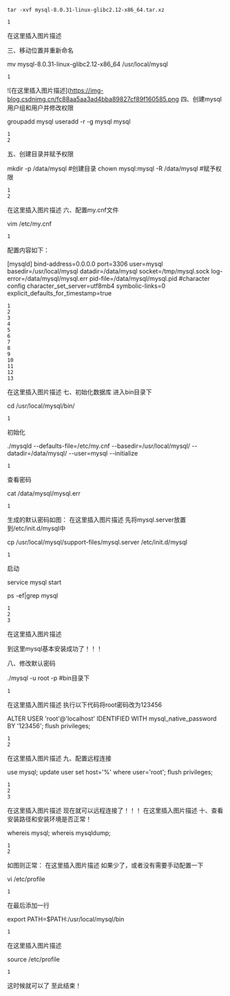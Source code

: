 	tar -xvf mysql-8.0.31-linux-glibc2.12-x86_64.tar.xz
	
	1

在这里插入图片描述

三、移动位置并重新命名

mv mysql-8.0.31-linux-glibc2.12-x86_64 /usr/local/mysql

    1

![在这里插入图片描述](https://img-blog.csdnimg.cn/fc88aa5aa3ad4bba89827cf89f160585.png
四、创建mysql用户组和用户并修改权限

groupadd mysql
useradd -r -g mysql mysql

    1
    2

五、创建目录并赋予权限

mkdir -p  /data/mysql              #创建目录
chown mysql:mysql -R /data/mysql   #赋予权限

    1
    2

在这里插入图片描述
六、配置my.cnf文件

vim /etc/my.cnf

    1

配置内容如下：

[mysqld]
bind-address=0.0.0.0
port=3306
user=mysql
basedir=/usr/local/mysql
datadir=/data/mysql
socket=/tmp/mysql.sock
log-error=/data/mysql/mysql.err
pid-file=/data/mysql/mysql.pid
#character config
character_set_server=utf8mb4
symbolic-links=0
explicit_defaults_for_timestamp=true

    1
    2
    3
    4
    5
    6
    7
    8
    9
    10
    11
    12
    13

在这里插入图片描述
七、初始化数据库
进入bin目录下

cd /usr/local/mysql/bin/

    1

初始化

./mysqld --defaults-file=/etc/my.cnf --basedir=/usr/local/mysql/ --datadir=/data/mysql/ --user=mysql --initialize

    1

查看密码

cat /data/mysql/mysql.err

    1

生成的默认密码如图：
在这里插入图片描述
先将mysql.server放置到/etc/init.d/mysql中

cp /usr/local/mysql/support-files/mysql.server /etc/init.d/mysql

    1

启动

service mysql start

ps -ef|grep mysql

    1
    2
    3

在这里插入图片描述

到这里mysql基本安装成功了！！！

八、修改默认密码

./mysql -u root -p   #bin目录下

    1

在这里插入图片描述
执行以下代码将root密码改为123456

ALTER USER 'root'@'localhost' IDENTIFIED WITH mysql_native_password BY '123456';
flush privileges;

    1
    2

在这里插入图片描述
九、配置远程连接

use mysql;
update user set host='%' where user='root';
flush privileges;

    1
    2
    3

在这里插入图片描述
现在就可以远程连接了！！！
在这里插入图片描述
十、查看安装路径和安装环境是否正常！

whereis mysql;
whereis mysqldump;

    1
    2

如图则正常：
在这里插入图片描述
如果少了，或者没有需要手动配置一下

vi /etc/profile

    1

在最后添加一行

export PATH=$PATH:/usr/local/mysql/bin

    1

在这里插入图片描述

source /etc/profile

    1

这时候就可以了
至此结束！